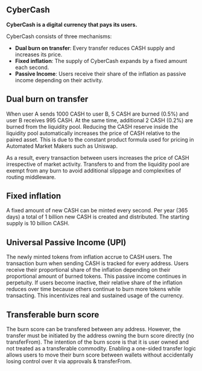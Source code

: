 ## CyberCash

**CyberCash is a digital currency that pays its users.**

CyberCash consists of three mechanisms:

-   **Dual burn on transfer**: Every transfer reduces CASH supply and increases its price.
-   **Fixed inflation**: The supply of CyberCash expands by a fixed amount each second.
-   **Passive Income**: Users receive their share of the inflation as passive income depending on their activity.


## Dual burn on transfer
When user A sends 1000 CASH to user B, 5 CASH are burned (0.5%) and user B receives 995 CASH.
At the same time, additional 2 CASH (0.2%) are burned from the liquidity pool.
Reducing the CASH reserve inside the liquidity pool automatically increases the price of CASH relative to the paired asset.
This is due to the constant product formula used for pricing in Automated Market Makers such as Uniswap.

As a result, every transaction between users increases the price of CASH irrespective of market activity.
Transfers to and from the liquidity pool are exempt from any burn to avoid additional slippage and complexities of routing middleware.


## Fixed inflation
A fixed amount of new CASH can be minted every second.
Per year (365 days) a total of 1 billion new CASH is created and distributed.
The starting supply is 10 billion CASH.

## Universal Passive Income (UPI)
The newly minted tokens from inflation accrue to CASH users.
The transaction burn when sending CASH is tracked for every address.
Users receive their proportional share of the inflation depending on their proportional amount of burned tokens.
This passive income continues in perpetuity.
If users become inactive, their relative share of the inflation reduces over time because others continue to burn more tokens while transacting.
This incentivizes real and sustained usage of the currency.

## Transferable burn score
The burn score can be transfered between any address.
However, the transfer must be initiated by the address owning the burn score directly (no transferFrom).
The intention of the burn score is that it is user owned and not treated as a transferable commodity.
Enabling a one-sided transfer logic allows users to move their burn score between wallets without accidentally losing control over it via approvals & transferFrom.

